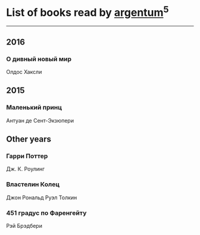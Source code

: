 # List of books read by [argentum](https://plus.google.com/+AlexandraPoliakova)<sup>5</sup>
---

## 2016

### О дивный новый мир
Олдос Хаксли



## 2015

### Маленький принц
Антуан де Сент-Экзюпери



## Other years

### Гарри Поттер
Дж. К. Роулинг


### Властелин Колец
Джон Рональд Руэл Толкин


### 451 градус по Фаренгейту
Рэй Брэдбери



